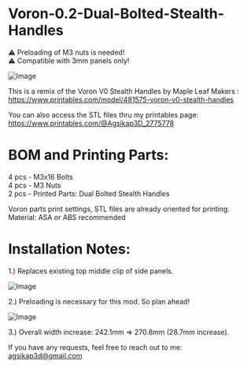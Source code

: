 # Voron-0.2-Dual-Bolted-Stealth-Handles
:warning: Preloading of M3 nuts is needed!  
:warning: Compatible with 3mm panels only!

![Image](https://github.com/user-attachments/assets/1de26b08-b639-48dd-b7e4-f878b115a023)

This is a remix of the Voron V0 Stealth Handles by Maple Leaf Makers :  
https://www.printables.com/model/481575-voron-v0-stealth-handles

You can also access the STL files thru my printables page:  
https://www.printables.com/@Agsikap3D_2775778

# BOM and Printing Parts:  

4 pcs - M3x16 Bolts  
4 pcs - M3 Nuts  
2 pcs - Printed Parts: Dual Bolted Stealth Handles 

Voron parts print settings, STL files are already oriented for printing.  
Material: ASA or ABS recommended

# Installation Notes:  
1.) Replaces existing top middle clip of side panels.  

![Image](https://github.com/user-attachments/assets/abeebc79-d3d3-4485-96e5-70c4b3a48598)

2.) Preloading is necessary for this mod. So plan ahead!  

![Image](https://github.com/user-attachments/assets/7751a07e-fa55-469f-ae2d-84a9a7fa1b01)

3.) Overall width increase: 242.1mm => 270.8mm (28.7mm increase).  

If you have any requests, feel free to reach out to me:  
agsikap3d@gmail.com
